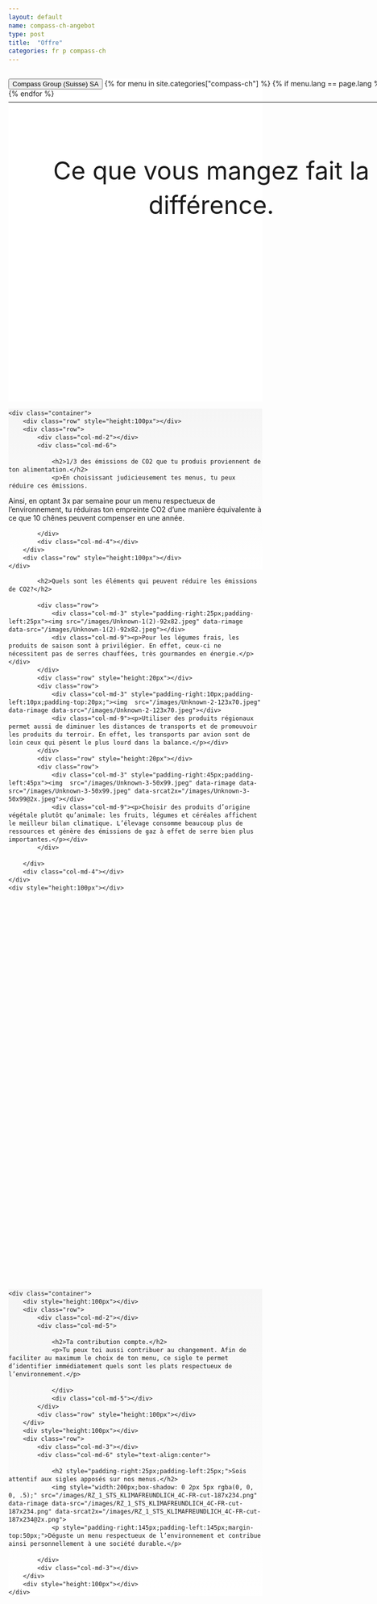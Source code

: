 ```yaml
---
layout: default
name: compass-ch-angebot
type: post
title:  "Offre"
categories: fr p compass-ch
---
```

<div id="skrollr-body">
<div style="background-color: #fff;">
	<div class="container-hero container-hero-1 clearfix" style="background-image: url('/images/Unknown(2).jpeg'); background-repeat: no-repeat; background-size: 500px 229px;background-position: 50% 85%;background-color: #fff;height: 640px;">
		<div class="container-hero-content container-hero-content-1 clearfix">
			<div class="container-4 clearfix" style="margin-bottom:-40px;margin-top:30px;width: 960px;height: 46px;border-bottom: 1px solid rgb(0, 0, 0);">
				<button class="text text-5" style="text-align:left" onClick="window.location='/fr/p/compass-ch';" >Compass Group (Suisse) SA</button>
				{% for menu in site.categories["compass-ch"] %}
				{% if menu.lang == page.lang %}
				<button class="_button" style="float:right;margin-left:20px;margin-top:8px;font-size:0.95em" onClick="window.location='{{menu.url}}';">{{menu.title}}</button>
				{% endif %}{% endfor %}
			</div>
			<div style="line-height: 1.38;clear: both;width: 636px;margin: 120px 0 0 16.83268%;border-radius: 3px;background-color: rgba(255, 255, 255, 0);font-size: 3.5em;text-align: center;float: left;">Ce que vous mangez fait la différence.</div>
		</div>
	</div>
</div>

<div style="background: -webkit-linear-gradient(90deg, rgb(255, 255, 255) 0%, rgb(245, 245, 245) 100%) rgb(222, 222, 222);">
	
	<div class="container">
		<div class="row" style="height:100px"></div>
		<div class="row">
			<div class="col-md-2"></div>
			<div class="col-md-6">
		  
				<h2>1/3 des émissions de CO2 que tu produis proviennent de ton alimentation.</h2>
				<p>En choisissant judicieusement tes menus, tu peux réduire ces émissions.
Ainsi, en optant 3x par semaine pour un menu respectueux de l’environnement, tu réduiras ton empreinte CO2 d’une manière équivalente à ce que 10 chênes peuvent compenser en une année.</p>
	  
			</div>
			<div class="col-md-4"></div>
		</div>
		<div class="row" style="height:100px"></div>
	</div>
</div>
		

<div class="container"  id="dragons">
	<div class="row">
		<div class="col-md-2"></div>
		<div class="col-md-6">
		  
			<h2>Quels sont les éléments qui peuvent réduire les émissions de CO2?</h2>
	        
			<div class="row">
				<div class="col-md-3" style="padding-right:25px;padding-left:25px"><img src="/images/Unknown-1(2)-92x82.jpeg" data-rimage data-src="/images/Unknown-1(2)-92x82.jpeg"></div>
				<div class="col-md-9"><p>Pour les légumes frais, les produits de saison sont à privilégier. En effet, ceux-ci ne nécessitent pas de serres chauffées, très gourmandes en énergie.</p></div>
			</div>
			<div class="row" style="height:20px"></div>
			<div class="row">
				<div class="col-md-3" style="padding-right:10px;padding-left:10px;padding-top:20px;"><img  src="/images/Unknown-2-123x70.jpeg" data-rimage data-src="/images/Unknown-2-123x70.jpeg"></div>
				<div class="col-md-9"><p>Utiliser des produits régionaux permet aussi de diminuer les distances de transports et de promouvoir les produits du terroir. En effet, les transports par avion sont de loin ceux qui pèsent le plus lourd dans la balance.</p></div>
			</div>
			<div class="row" style="height:20px"></div>
			<div class="row">
				<div class="col-md-3" style="padding-right:45px;padding-left:45px"><img  src="/images/Unknown-3-50x99.jpeg" data-rimage data-src="/images/Unknown-3-50x99.jpeg" data-srcat2x="/images/Unknown-3-50x99@2x.jpeg"></div>
				<div class="col-md-9"><p>Choisir des produits d’origine végétale plutôt qu’animale: les fruits, légumes et céréales affichent le meilleur bilan climatique. L’élevage consomme beaucoup plus de ressources et génère des émissions de gaz à effet de serre bien plus importantes.</p></div>
			</div>
	        
		</div>
		<div class="col-md-4"></div>
	</div>
	<div style="height:100px"></div>
</div>


<div class="gap gap-100" style="background-image: url('/images/unsplash_52c2d2aad1576_1(2).jpg');background-position: 50% 50%;background-repeat: no-repeat;background-size: 1500px 722px;height:760px;"></div>


<div style="background: -webkit-linear-gradient(90deg, rgb(255, 255, 255) 0%, rgb(245, 245, 245) 100%) rgb(222, 222, 222);">
	
	<div class="container">
		<div style="height:100px"></div>
		<div class="row">
			<div class="col-md-2"></div>
			<div class="col-md-5">
		  
				<h2>Ta contribution compte.</h2>
				<p>Tu peux toi aussi contribuer au changement. Afin de faciliter au maximum le choix de ton menu, ce sigle te permet d’identifier immédiatement quels sont les plats respectueux de l’environnement.</p>
	  
				</div>
				<div class="col-md-5"></div>
			</div>
			<div class="row" style="height:100px"></div>
		</div>
		<div style="height:100px"></div>
		<div class="row">
			<div class="col-md-3"></div>
			<div class="col-md-6" style="text-align:center">
		  
				<h2 style="padding-right:25px;padding-left:25px;">Sois attentif aux sigles apposés sur nos menus.</h2>
				<img style="width:200px;box-shadow: 0 2px 5px rgba(0, 0, 0, .5);" src="/images/RZ_1_STS_KLIMAFREUNDLICH_4C-FR-cut-187x234.png" data-rimage data-src="/images/RZ_1_STS_KLIMAFREUNDLICH_4C-FR-cut-187x234.png" data-srcat2x="/images/RZ_1_STS_KLIMAFREUNDLICH_4C-FR-cut-187x234@2x.png">
				<p style="padding-right:145px;padding-left:145px;margin-top:50px;">Déguste un menu respectueux de l’environnement et contribue ainsi personnellement à une société durable.</p>
	  
			</div>
			<div class="col-md-3"></div>
		</div>
		<div style="height:100px"></div>
	</div>
</div>

<div
class="parallax-image-wrapper parallax-image-wrapper-100"
data-anchor-target="#dragons + .gap"
data-bottom-top="transform:translate3d(0px, 200%, 0px)"
data-top-bottom="transform:translate3d(0px, 0%, 0px)">

<div
class="parallax-image parallax-image-100"
style="background-image:url(/images/unsplash_52c2d2aad1576_1(2).jpg)"
data-anchor-target="#dragons + .gap"
data-bottom-top="transform: translate3d(0px, -80%, 0px);"
data-top-bottom="transform: translate3d(0px, 80%, 0px);"
></div>
<!--the +/-80% translation can be adjusted to control the speed difference of the image-->
</div>

<style type="text/css">

.parallax-image-wrapper {
	position:fixed;
	left:0;
	width:100%;
	overflow:hidden;
}


.parallax-image-wrapper-100 {
	height:100%;
	top:-100%;
}

.parallax-image {
	display:none;
	position:absolute;
	bottom:0;
	left:0;
	width:100%;
	background-repeat:no-repeat;
	background-position:center;
	background-size:cover;
}


.parallax-image-100 {
	height:100%;
	top:0;
}

</style>
